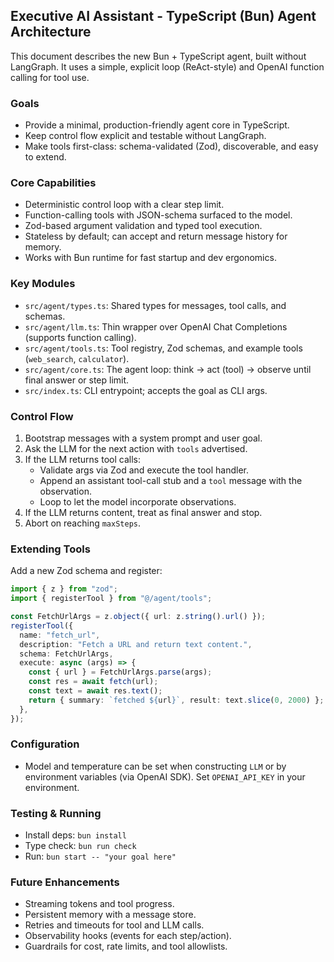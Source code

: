 ## Executive AI Assistant - TypeScript (Bun) Agent Architecture

This document describes the new Bun + TypeScript agent, built without LangGraph. It uses a simple, explicit loop (ReAct-style) and OpenAI function calling for tool use.

### Goals
- Provide a minimal, production-friendly agent core in TypeScript.
- Keep control flow explicit and testable without LangGraph.
- Make tools first-class: schema-validated (Zod), discoverable, and easy to extend.

### Core Capabilities
- Deterministic control loop with a clear step limit.
- Function-calling tools with JSON-schema surfaced to the model.
- Zod-based argument validation and typed tool execution.
- Stateless by default; can accept and return message history for memory.
- Works with Bun runtime for fast startup and dev ergonomics.

### Key Modules
- `src/agent/types.ts`: Shared types for messages, tool calls, and schemas.
- `src/agent/llm.ts`: Thin wrapper over OpenAI Chat Completions (supports function calling).
- `src/agent/tools.ts`: Tool registry, Zod schemas, and example tools (`web_search`, `calculator`).
- `src/agent/core.ts`: The agent loop: think → act (tool) → observe until final answer or step limit.
- `src/index.ts`: CLI entrypoint; accepts the goal as CLI args.

### Control Flow
1. Bootstrap messages with a system prompt and user goal.
2. Ask the LLM for the next action with `tools` advertised.
3. If the LLM returns tool calls:
   - Validate args via Zod and execute the tool handler.
   - Append an assistant tool-call stub and a `tool` message with the observation.
   - Loop to let the model incorporate observations.
4. If the LLM returns content, treat as final answer and stop.
5. Abort on reaching `maxSteps`.

### Extending Tools
Add a new Zod schema and register:

```ts
import { z } from "zod";
import { registerTool } from "@/agent/tools";

const FetchUrlArgs = z.object({ url: z.string().url() });
registerTool({
  name: "fetch_url",
  description: "Fetch a URL and return text content.",
  schema: FetchUrlArgs,
  execute: async (args) => {
    const { url } = FetchUrlArgs.parse(args);
    const res = await fetch(url);
    const text = await res.text();
    return { summary: `fetched ${url}`, result: text.slice(0, 2000) };
  },
});
```

### Configuration
- Model and temperature can be set when constructing `LLM` or by environment variables (via OpenAI SDK). Set `OPENAI_API_KEY` in your environment.

### Testing & Running
- Install deps: `bun install`
- Type check: `bun run check`
- Run: `bun start -- "your goal here"`

### Future Enhancements
- Streaming tokens and tool progress.
- Persistent memory with a message store.
- Retries and timeouts for tool and LLM calls.
- Observability hooks (events for each step/action).
- Guardrails for cost, rate limits, and tool allowlists.
